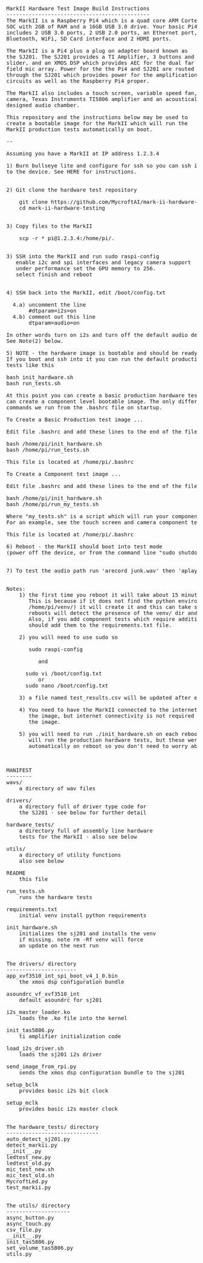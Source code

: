 <PRE>
MarkII Hardware Test Image Build Instructions
---------------------------------------------
The MarkII is a Raspberry Pi4 which is a quad core ARM Cortex
SOC with 2GB of RAM and a 16GB USB 3.0 drive. Your basic Pi4
includes 2 USB 3.0 ports, 2 USB 2.0 ports, an Ethernet port,
Bluetooth, WiFi, SD Card interface and 2 HDMI ports.

The MarkII is a Pi4 plus a plug on adapter board known as
the SJ201. The SJ201 provides a TI Amplifier, 3 buttons and
slider, and an XMOS DSP which provides AEC for the dual far
field mic array. Power for the the Pi4 and SJ201 are routed
through the SJ201 which provides power for the amplification
circuits as well as the Raspberry Pi4 proper.

The MarkII also includes a touch screen, variable speed fan,
camera, Texas Instruments TI5806 amplifier and an acoustically
designed audio chamber.

This repository and the instructions below may be used to 
create a bootable image for the MarkII which will run the 
MarkII production tests automatically on boot.

--

Assuming you have a MarkII at IP address 1.2.3.4

1) Burn bullseye lite and configure for ssh so you can ssh in 
to the device. See HERE for instructions.


2) Git clone the hardware test repository 

    git clone https://github.com/MycroftAI/mark-ii-hardware-testing.git
    cd mark-ii-hardware-testing


3) Copy files to the MarkII

    scp -r * pi@1.2.3.4:/home/pi/.


3) SSH into the MarkII and run sudo raspi-config
   enable i2c and spi interfaces and legacy camera support
   under performance set the GPU memory to 256.
   select finish and reboot


4) SSH back into the MarkII, edit /boot/config.txt

  4.a) uncomment the line
       #dtparam=i2s=on
  4.b) comment out this line
       dtparam=audio=on

In other words turn on i2s and turn off the default audio device
See Note(2) below.

5) NOTE - the hardware image is bootable and should be ready to go.
If you boot and ssh into it you can run the default production hardware 
tests like this 

bash init_hardware.sh
bash run_tests.sh

At this point you can create a basic production hardware test image or you
can create a component level bootable image. The only difference is the 
commands we run from the .bashrc file on startup.

To Create a Basic Production test image ...

Edit file .bashrc and add these lines to the end of the file

bash /home/pi/init_hardware.sh
bash /home/pi/run_tests.sh

This file is located at /home/pi/.bashrc

To Create a Component test image ...

Edit file .bashrc and add these lines to the end of the file

bash /home/pi/init_hardware.sh
bash /home/pi/run_my_tests.sh

Where "my_tests.sh" is a script which will run your component level test. 
For an example, see the touch screen and camera component test.

This file is located at /home/pi/.bashrc

6) Reboot - the MarkII should boot into test mode
(power off the device, or from the command line "sudo shutdown -r now")


7) To test the audio path run 'arecord junk.wav' then 'aplay junk.wav' 


Notes:
    1) the first time you reboot it will take about 15 minutes.
       This is because if it does not find the python environment (located at
       /home/pi/venv/) it will create it and this can take some time. Subsequent
       reboots will detect the presence of the venv/ dir and boot much faster.
       Also, if you add component tests which require additional modules you
       should add them to the requirements.txt file.

    2) you will need to use sudo so 
   
       sudo raspi-config

          and

      sudo vi /boot/config.txt
          or
      sudo nano /boot/config.txt

    3) a file named test_results.csv will be updated after each test run.
    
    4) You need to have the MarkII connected to the internet when you build
       the image, but internet connectivity is not required to actually run
       the image.

    5) you will need to run ./init_hardware.sh on each reboot. ./run_tests.sh
       will run the production hardware tests, but these were set to both run
       automatically on reboot so you don't need to worry about this.



MANIFEST
--------
wavs/
    a directory of wav files

drivers/
    a directory full of driver type code for 
    the SJ201 - see below for further detail

hardware_tests/
    a directory full of assembly line hardware 
    tests for the MarkII - also see below

utils/
    a directory of utility functions
    also see below

README
    this file

run_tests.sh
    runs the hardware tests

requirements.txt
    initial venv install python requirements

init_hardware.sh
    initializes the sj201 and installs the venv 
    if missing. note rm -Rf venv will force
    an update on the next run


The drivers/ directory
----------------------
app_xvf3510_int_spi_boot_v4_1_0.bin
    the xmos dsp configuration bundle

asoundrc_vf_xvf3510_int
    default asoundrc for sj201

i2s_master_loader.ko
    loads the .ko file into the kernel

init_tas5806.py
    ti amplifier initialization code

load_i2s_driver.sh
    loads the sj201 i2s driver

send_image_from_rpi.py
    sends the xmos dsp configuration bundle to the sj201

setup_bclk
    provides basic i2s bit clock

setup_mclk
    provides basic i2s master clock


The hardware_tests/ directory
-----------------------------
auto_detect_sj201.py
detect_markii.py
__init__.py
ledtest_new.py
ledtest_old.py
mic_test_new.sh
mic_test_old.sh
MycroftLed.py
test_markii.py


The utils/ directory
--------------------
async_button.py
async_touch.py
csv_file.py
__init__.py
init_tas5806.py
set_volume_tas5806.py
utils.py

</PRE>
